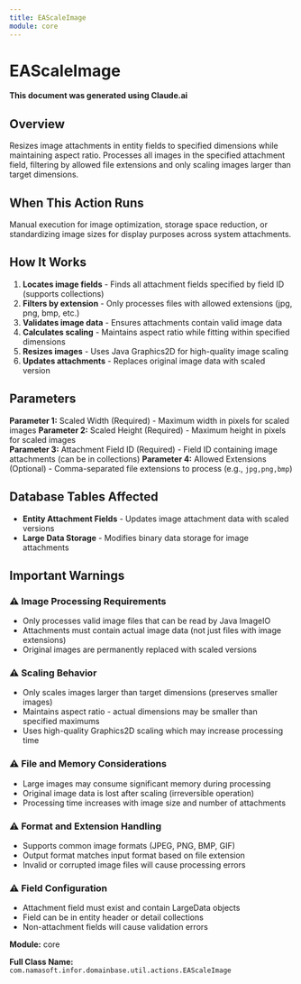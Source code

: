 ```yaml
---
title: EAScaleImage
module: core
---
```



<div class='entity-flows'>

# EAScaleImage

**This document was generated using Claude.ai**

## Overview

Resizes image attachments in entity fields to specified dimensions while maintaining aspect ratio. Processes all images in the specified attachment field, filtering by allowed file extensions and only scaling images larger than target dimensions.

## When This Action Runs

Manual execution for image optimization, storage space reduction, or standardizing image sizes for display purposes across system attachments.

## How It Works

1. **Locates image fields** - Finds all attachment fields specified by field ID (supports collections)
2. **Filters by extension** - Only processes files with allowed extensions (jpg, png, bmp, etc.)
3. **Validates image data** - Ensures attachments contain valid image data
4. **Calculates scaling** - Maintains aspect ratio while fitting within specified dimensions
5. **Resizes images** - Uses Java Graphics2D for high-quality image scaling
6. **Updates attachments** - Replaces original image data with scaled version

## Parameters

**Parameter 1:** Scaled Width (Required) - Maximum width in pixels for scaled images
**Parameter 2:** Scaled Height (Required) - Maximum height in pixels for scaled images  
**Parameter 3:** Attachment Field ID (Required) - Field ID containing image attachments (can be in collections)
**Parameter 4:** Allowed Extensions (Optional) - Comma-separated file extensions to process (e.g., `jpg,png,bmp`)

## Database Tables Affected

- **Entity Attachment Fields** - Updates image attachment data with scaled versions
- **Large Data Storage** - Modifies binary data storage for image attachments

## Important Warnings

### ⚠️ Image Processing Requirements
- Only processes valid image files that can be read by Java ImageIO
- Attachments must contain actual image data (not just files with image extensions)
- Original images are permanently replaced with scaled versions

### ⚠️ Scaling Behavior
- Only scales images larger than target dimensions (preserves smaller images)
- Maintains aspect ratio - actual dimensions may be smaller than specified maximums
- Uses high-quality Graphics2D scaling which may increase processing time

### ⚠️ File and Memory Considerations
- Large images may consume significant memory during processing
- Original image data is lost after scaling (irreversible operation)
- Processing time increases with image size and number of attachments

### ⚠️ Format and Extension Handling
- Supports common image formats (JPEG, PNG, BMP, GIF)
- Output format matches input format based on file extension
- Invalid or corrupted image files will cause processing errors

### ⚠️ Field Configuration
- Attachment field must exist and contain LargeData objects
- Field can be in entity header or detail collections
- Non-attachment fields will cause validation errors

**Module:** core

**Full Class Name:** `com.namasoft.infor.domainbase.util.actions.EAScaleImage`


</div>